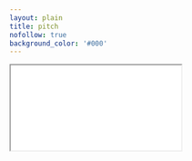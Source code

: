 ```yaml
---
layout: plain
title: pitch
nofollow: true
background_color: '#000'
---
```


<div class='iframe-container'>
  <iframe class='responsive-iframe' src='/slides/endosketch'></iframe>
</div>
